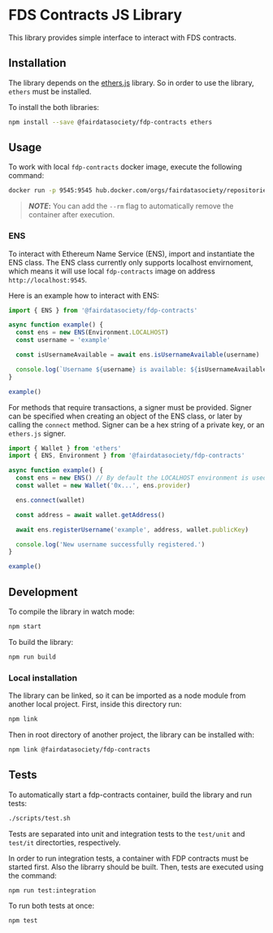 # FDS Contracts JS Library

This library provides simple interface to interact with FDS contracts.

## Installation

The library depends on the [ethers.js](https://github.com/ethers-io/ethers.js/) library. So in order to use
the library, `ethers` must be installed.

To install the both libraries:

```bash
npm install --save @fairdatasociety/fdp-contracts ethers
```

## Usage

To work with local `fdp-contracts` docker image, execute the following command:

```bash
docker run -p 9545:9545 hub.docker.com/orgs/fairdatasociety/repositories/swarm-test-blockchain:1.2.0
```

> **_NOTE_:** You can add the `--rm` flag to automatically remove the container after execution.

### ENS

To interact with Ethereum Name Service (ENS), import and instantiate the ENS class. The ENS class currently
only supports localhost envirnoment, which means it will use local `fdp-contracts` image on address
`http://localhost:9545`.

Here is an example how to interact with ENS:

```typescript
import { ENS } from '@fairdatasociety/fdp-contracts'

async function example() {
  const ens = new ENS(Environment.LOCALHOST)
  const username = 'example'

  const isUsernameAvailable = await ens.isUsernameAvailable(username)

  console.log(`Username ${username} is available: ${isUsernameAvailable}`)
}

example()
```

For methods that require transactions, a signer must be provided. Signer can be specified when creating an
object of the ENS class, or later by calling the `connect` method. Signer can be a hex string of a private
key, or an `ethers.js` signer.

```typescript
import { Wallet } from 'ethers'
import { ENS, Environment } from '@fairdatasociety/fdp-contracts'

async function example() {
  const ens = new ENS() // By default the LOCALHOST environment is used
  const wallet = new Wallet('0x...', ens.provider)

  ens.connect(wallet)

  const address = await wallet.getAddress()

  await ens.registerUsername('example', address, wallet.publicKey)

  console.log('New username successfully registered.')
}

example()
```

## Development

To compile the library in watch mode:

```bash
npm start
```

To build the library:

```bash
npm run build
```

### Local installation

The library can be linked, so it can be imported as a node module from another local project. First, inside
this directory run:

```bash
npm link
```

Then in root directory of another project, the library can be installed with:

```bash
npm link @fairdatasociety/fdp-contracts
```

## Tests

To automatically start a fdp-contracts container, build the library and run tests:

```bash
./scripts/test.sh
```

Tests are separated into unit and integration tests to the `test/unit` and `test/it` directorties,
respectively.

In order to run integration tests, a container with FDP contracts must be started first. Also the librarry
should be built. Then, tests are executed using the command:

```bash
npm run test:integration
```

To run both tests at once:

```bash
npm test
```
